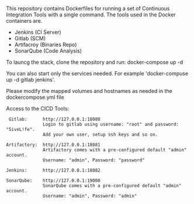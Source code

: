 This repository contains Dockerfiles for running a set of Continuous Integration Tools with a single command. The tools used in the Docker containers are.
- Jenkins (CI Server)
- Gitlab (SCM)
- Artifacroy (Binaries Repo)
- SonarQube (Code Analysis)

To launcg the stack, clone the repository and run:
docker-compose up -d

You can also start only the services needed. For example 'docker-compuse up -d gitlab jenkins'.

Please modify the mapped volumes and hostnames as needed in the dockercompose.yml file

Access to the CICD Tools:

     Gitlab:      http://127.0.0.1:18080                                                        
                  Login to gitlab using username: "root" and password: "5iveL!fe".              
                  Add your own user, setup ssh keys and so on.                                  
                                                                                                 
    Artifactory:  http://127.0.0.1:18081                                                        
                  Artifactory comes with a pre-configured default "admin" account.              
                  Username: "admin", Password: "password"                                       
                                                                                                 
    Jenkins:      http://127.0.0.1:18082                                                        
                                                                                                 
    SonarQube:    http://127.0.0.1:19000                                                        
                  SonarQube comes with a pre-configured default "admin" account.                
                  Username: "admin", Password: "admin"